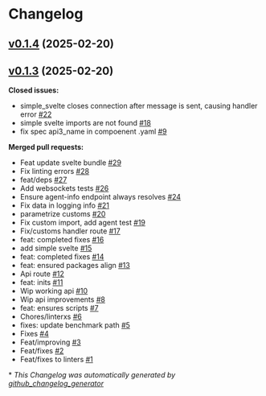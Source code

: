 # Changelog

## [v0.1.4](https://github.com/StationsStation/visualisation_station/tree/v0.1.4) (2025-02-20)

## [v0.1.3](https://github.com/StationsStation/visualisation_station/tree/v0.1.3) (2025-02-20)

**Closed issues:**

- simple\_svelte closes connection after message is sent, causing handler error [\#22](https://github.com/StationsStation/visualisation_station/issues/22)
- simple svelte imports are not found [\#18](https://github.com/StationsStation/visualisation_station/issues/18)
- fix spec api3\_name in compoenent .yaml [\#9](https://github.com/StationsStation/visualisation_station/issues/9)

**Merged pull requests:**

- Feat update svelte bundle [\#29](https://github.com/StationsStation/visualisation_station/pull/29)
- Fix linting errors [\#28](https://github.com/StationsStation/visualisation_station/pull/28)
- feat/deps [\#27](https://github.com/StationsStation/visualisation_station/pull/27)
- Add websockets tests [\#26](https://github.com/StationsStation/visualisation_station/pull/26)
- Ensure agent-info endpoint always resolves [\#24](https://github.com/StationsStation/visualisation_station/pull/24)
- Fix data in logging info [\#21](https://github.com/StationsStation/visualisation_station/pull/21)
- parametrize customs [\#20](https://github.com/StationsStation/visualisation_station/pull/20)
- Fix custom import, add agent test [\#19](https://github.com/StationsStation/visualisation_station/pull/19)
- Fix/customs handler route [\#17](https://github.com/StationsStation/visualisation_station/pull/17)
- feat: completed fixes [\#16](https://github.com/StationsStation/visualisation_station/pull/16)
- add simple svelte [\#15](https://github.com/StationsStation/visualisation_station/pull/15)
- feat: completed fixes [\#14](https://github.com/StationsStation/visualisation_station/pull/14)
- feat: ensured packages align [\#13](https://github.com/StationsStation/visualisation_station/pull/13)
- Api route [\#12](https://github.com/StationsStation/visualisation_station/pull/12)
- feat: inits [\#11](https://github.com/StationsStation/visualisation_station/pull/11)
- Wip working api [\#10](https://github.com/StationsStation/visualisation_station/pull/10)
- Wip api improvements [\#8](https://github.com/StationsStation/visualisation_station/pull/8)
- feat: ensures scripts [\#7](https://github.com/StationsStation/visualisation_station/pull/7)
- Chores/linterxs [\#6](https://github.com/StationsStation/visualisation_station/pull/6)
- fixes: update benchmark path [\#5](https://github.com/StationsStation/visualisation_station/pull/5)
- Fixes [\#4](https://github.com/StationsStation/visualisation_station/pull/4)
- Feat/improving [\#3](https://github.com/StationsStation/visualisation_station/pull/3)
- Feat/fixes [\#2](https://github.com/StationsStation/visualisation_station/pull/2)
- Feat/fixes to linters [\#1](https://github.com/StationsStation/visualisation_station/pull/1)



\* *This Changelog was automatically generated by [github_changelog_generator](https://github.com/github-changelog-generator/github-changelog-generator)*

